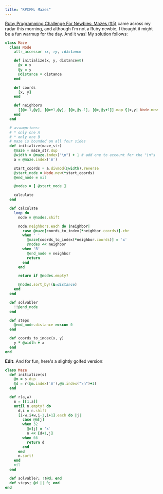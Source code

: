 ```yaml
---
title: "RPCFM: Mazes"
---
```

[Ruby Programming Challenge For Newbies: Mazes (#5)](http://rubylearning.com/blog/2009/12/27/rpcfn-mazes-5/) came across my radar this morning, and although I'm not a Ruby newbie, I thought it might be a fun warmup for the day. And it was! My solution follows:

```ruby
class Maze
  class Node
    attr_accessor :x, :y, :distance

    def initialize(x, y, distance=0)
      @x = x
      @y = y
      @distance = distance
    end

    def coords
      [x, y]
    end

    def neighbors
      [[@x-1,@y], [@x+1,@y], [@x,@y-1], [@x,@y+1]].map {|x,y| Node.new(x, y, @distance+1) }
    end
  end

  # assumptions:
  # * only one A
  # * only one B
  # maze is bounded on all four sides
  def initialize(maze_str)
    @maze = maze_str.dup
    @width = @maze.index("\n") + 1 # add one to account for the "\n"s
    a = @maze.index('A')

    start_coords = a.divmod(@width).reverse
    @start_node = Node.new(*start_coords)
    @end_node = nil

    @nodes = [ @start_node ]

    calculate
  end

  def calculate
    loop do
      node = @nodes.shift

      node.neighbors.each do |neighbor|
        case @maze[coords_to_index(*neighbor.coords)].chr
        when ' '
          @maze[coords_to_index(*neighbor.coords)] = 'x'
          @nodes << neighbor
        when 'B'
          @end_node = neighbor
          return
        end
      end

      return if @nodes.empty?

      @nodes.sort_by!(&:distance)
    end
  end

  def solvable?
    !!@end_node
  end

  def steps
    @end_node.distance rescue 0
  end

  def coords_to_index(x, y)
    y * @width + x
  end
end
```

**Edit:** And for fun, here's a slightly golfed version:

```ruby
class Maze
  def initialize(s)
    @m = s.dup
    @d = r(@m.index('A'),@m.index("\n")+1)
  end

  def r(a,w)
    n = [[1,a]]
    until n.empty? do
      d,i = n.shift
      [i-w,i+w,i-1,i+1].each do |j|
        case @m[j]
        when 32
          @m[j] = 'x'
          n << [d+1,j]
        when 66
          return d
        end
      end
      n.sort!
    end
    nil
  end

  def solvable?; !!@d; end
  def steps; @d || 0; end
end
```
